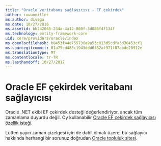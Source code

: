 ```yaml
---
title: "Oracle veritabanı sağlayıcısı - EF çekirdek"
author: rowanmiller
ms.author: divega
ms.date: 10/27/2016
ms.assetid: bb242065-234a-4a12-800f-3d086f4f134f
ms.technology: entity-framework-core
uid: core/providers/oracle/index
ms.openlocfilehash: b0453f44e755738a9a53c013d5cdfa3d30453cf1
ms.sourcegitcommit: 01a75cd483c1943ddd6f82af971f07abde20912e
ms.translationtype: MT
ms.contentlocale: tr-TR
ms.lasthandoff: 10/27/2017
---
```

# <a name="oracle-ef-core-database-provider"></a>Oracle EF çekirdek veritabanı sağlayıcısı

Oracle .NET ekibi EF çekirdek desteği değerlendiriyor, ancak tüm zamanlama duyurdu değil. Oy kullanabilir [Oracle EF çekirdek sağlayıcısı özellik isteği](https://apex.oracle.com/pls/apex/f?p=18357:39:105422858407495::NO::P39_ID:28241).

Lütfen yayın zaman çizelgesi için de dahil olmak üzere, bu sağlayıcı hakkında herhangi bir sorunuz doğrudan [Oracle topluluk sitesi](https://community.oracle.com/).
